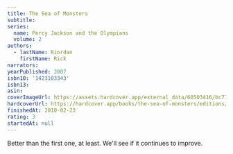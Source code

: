 ```yaml
---
title: The Sea of Monsters
subtitle:
series:
  name: Percy Jackson and the Olympians
  volume: 2
authors:
  - lastName: Riordan
    firstName: Rick
narrators:
yearPublished: 2007
isbn10: '1423103343'
isbn13:
asin:
coverImageUrl: https://assets.hardcover.app/external_data/60503416/bc77fa7e47feac62202f92e90251c7dcf089c103.jpeg
hardcoverUrl: https://hardcover.app/books/the-sea-of-monsters/editions/31497155
finishedAt: 2010-02-23
rating: 3
startedAt: null
---
```


Better than the first one, at least. We'll see if it continues to improve.

